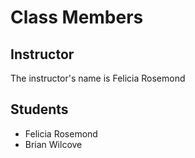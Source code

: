 # Class Members

## Instructor

The instructor's name is Felicia Rosemond

## Students

* Felicia Rosemond
* Brian Wilcove